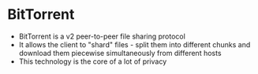 # BitTorrent

- BitTorrent is a v2 peer-to-peer file sharing protocol
- It allows the client to "shard" files - split them into different chunks and download them piecewise simultaneously from different hosts
- This technology is the core of a lot of privacy 